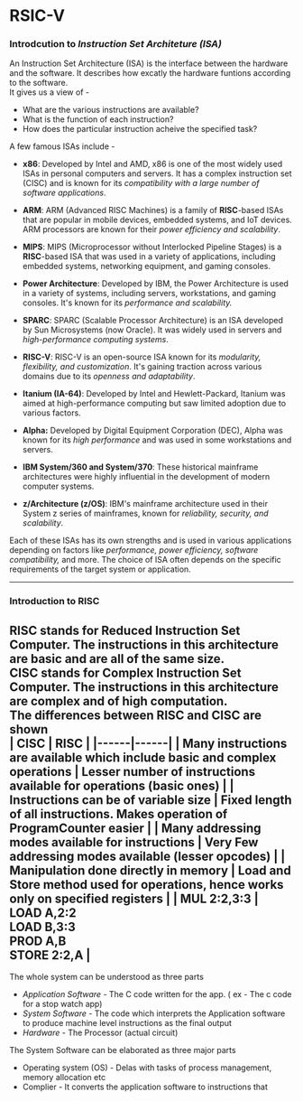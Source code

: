 # RSIC-V

### Introdcution to ***Instruction Set Architeture (ISA)***
An Instruction Set Architecture (ISA) is the interface between the hardware and the software. It describes how excatly the hardware funtions according to the software.  
It gives us a view of -   
- What are the various instructions are available?
- What is the function of each instruction?
- How does the particular instruction acheive the specified task?

A few famous ISAs include - 
- **x86**: Developed by Intel and AMD, x86 is one of the most widely used ISAs in personal computers and servers. It has a complex instruction set (CISC) and is known for its *compatibility with a large number of software applications*.

- **ARM**: ARM (Advanced RISC Machines) is a family of **RISC**-based ISAs that are popular in mobile devices, embedded systems, and IoT devices. ARM processors are known for their *power efficiency and scalability*.

- **MIPS**: MIPS (Microprocessor without Interlocked Pipeline Stages) is a **RISC**-based ISA that was used in a variety of applications, including embedded systems, networking equipment, and gaming consoles.

- **Power Architecture**: Developed by IBM, the Power Architecture is used in a variety of systems, including servers, workstations, and gaming consoles. It's known for its *performance and scalability.*

- **SPARC**: SPARC (Scalable Processor Architecture) is an ISA developed by Sun Microsystems (now Oracle). It was widely used in servers and *high-performance computing systems*.

- **RISC-V**: RISC-V is an open-source ISA known for its *modularity, flexibility, and customization*. It's gaining traction across various domains due to its *openness and adaptability*.

- **Itanium (IA-64)**: Developed by Intel and Hewlett-Packard, Itanium was aimed at high-performance computing but saw limited adoption due to various factors.

- **Alpha:** Developed by Digital Equipment Corporation (DEC), Alpha was known for its *high performance* and was used in some workstations and servers.

- **IBM System/360 and System/370**: These historical mainframe architectures were highly influential in the development of modern computer systems.

- **z/Architecture (z/OS)**: IBM's mainframe architecture used in their System z series of mainframes, known for *reliability, security, and scalability*.

Each of these ISAs has its own strengths and is used in various applications depending on factors like *performance, power efficiency, software compatibility,* and more. The choice of ISA often depends on the specific requirements of the target system or application.

---------
### Introduction to RISC 
RISC stands for Reduced Instruction Set Computer. The instructions in this architecture are basic and are all of the same size.   
CISC stands for Complex Instruction Set Computer. The instructions in this architecture are complex and of high computation.  
The differences between RISC and CISC are shown  
| CISC | RISC | 
|------|------|
| Many instructions are available which include basic and complex operations | Lesser number of instructions available for operations (basic ones) | 
| Instructions can be of variable size | Fixed length of all instructions. Makes operation of ProgramCounter easier |
| Many addressing modes available for instructions | Very Few addressing modes available (lesser opcodes) |
| Manipulation done directly in memory | Load and Store method used for operations, hence works only on specified registers |
| MUL 2:2,3:3 | LOAD A,2:2 <br /> LOAD B,3:3 <br /> PROD A,B <br /> STORE 2:2,A |  
--------
The whole system can be understood as three parts    
- *Application Software* - The C code written for the app. ( ex - The c code for a stop watch app)  
- *System Software* - The code which interprets the Application software to produce machine level instructions as the final output
- *Hardware* - The Processor (actual circuit)
  
The System Software can be elaborated as three major parts  
- Operating system (OS) - Delas with tasks of process management, memory allocation etc
- Complier - It converts the application software to instructions that 

